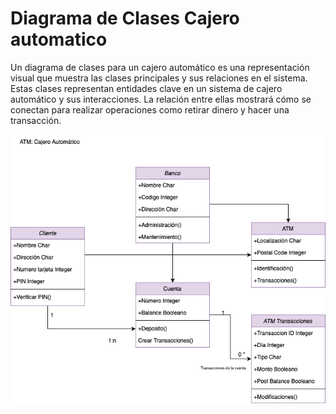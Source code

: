 # Diagrama de Clases Cajero automatico

Un diagrama de clases para un cajero automático es una representación visual que muestra las clases principales y sus relaciones en el sistema. Estas clases representan entidades clave en un sistema de cajero automático y sus interacciones. La relación entre ellas mostrará cómo se conectan para realizar operaciones como retirar dinero y hacer una transacción.

<center>

![DiagramaClases](https://github.com/nicholelouis/ETS/blob/main/Tema2/DiagramaClases/img/cajero_automatico.png?raw=true)

</center>